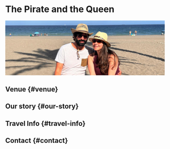 # The Pirate and the Queen

![banner](img/pq_banner.jpeg)

## Venue {#venue}

## Our story {#our-story}

## Travel Info {#travel-info}

## Contact {#contact}

